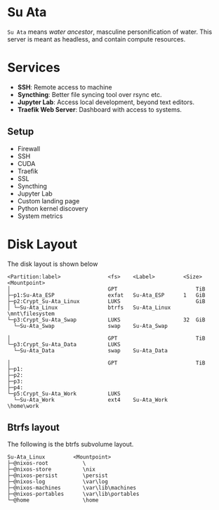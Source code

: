 # Su Ata

`Su Ata` means *water ancestor*, masculine personification of water.
This server is meant as headless, and contain compute resources.

# Services

- **SSH**: Remote access to machine
- **Syncthing**: Better file syncing tool over rsync etc.
- **Jupyter Lab**: Access local development, beyond text editors.
- **Traefik Web Server**: Dashboard with access to systems.

## Setup

* Firewall
* SSH
* CUDA
* Traefik
* SSL
* Syncthing
* Jupyter Lab
* Custom landing page
* Python kernel discovery 
* System metrics

# Disk Layout

The disk layout is shown below <WIP>

```
<Partition:label>               <fs>    <Label>         <Size>  <Mountpoint>
│                               GPT                         TiB
├─p1:Su-Ata_ESP                 exfat   Su-Ata_ESP      1   GiB
├─p2:Crypt_Su-Ata_Linux         LUKS                        GiB
│ └─Su-Ata_Linux                btrfs   Su-Ata_Linux            \mnt\filesystem
└─p3:Crypt_Su-Ata_Swap          LUKS                    32  GiB
  └─Su-Ata_Swap                 swap    Su-Ata_Swap

│                               GPT                         TiB
└─p3:Crypt_Su-Ata_Data          LUKS
  └─Su-Ata_Data                 swap    Su-Ata_Data

│                               GPT                         TiB
├─p1:
├─p2:
├─p3:
├─p4:
└─p5:Crypt_Su-Ata_Work          LUKS
  └─Su-Ata_Work                 ext4    Su-Ata_Work             \home\work
```

## Btrfs layout

The following is the btrfs subvolume layout.

```
Su-Ata_Linux         <Mountpoint>
├─@nixos-root           \
├─@nixos-store          \nix
├─@nixos-persist        \persist
├─@nixos-log            \var\log
├─@nixos-machines       \var\lib\machines
├─@nixos-portables      \var\lib\portables
└─@home                 \home
```
